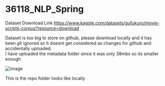 # 36118_NLP_Spring

Dataset Download Link
https://www.kaggle.com/datasets/gufukuro/movie-scripts-corpus?resource=download  

Dataset is too big to store on github, please download locally and it has been git ignored so it doesnt get considered as changes for github  and accidentally uploaded.  
I have uploaded the metadata folder since it was only 38mbs so its smaller enough

![image](https://github.com/user-attachments/assets/27a3142e-4d9a-4f10-ac6b-aaf90f1263cd)

This is the repo folder looks like locally
